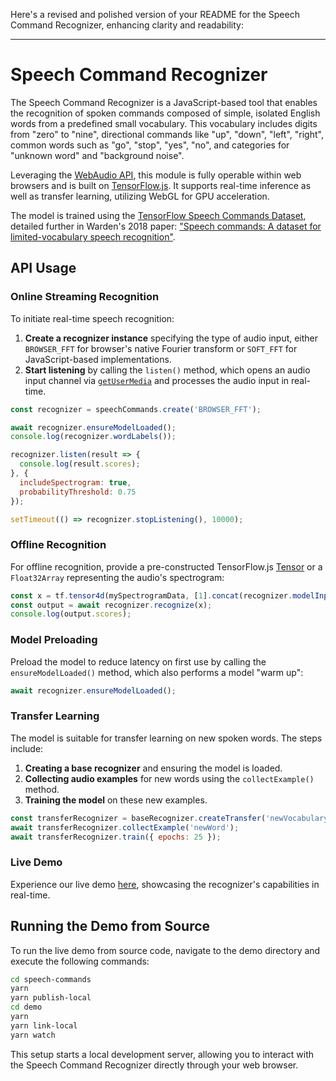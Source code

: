 Here's a revised and polished version of your README for the Speech Command Recognizer, enhancing clarity and readability:

---

# Speech Command Recognizer

The Speech Command Recognizer is a JavaScript-based tool that enables the recognition of spoken commands composed of simple, isolated English words from a predefined small vocabulary. This vocabulary includes digits from "zero" to "nine", directional commands like "up", "down", "left", "right", common words such as "go", "stop", "yes", "no", and categories for "unknown word" and "background noise".

Leveraging the [WebAudio API](https://developer.mozilla.org/en-US/docs/Web/API/Web_Audio_API), this module is fully operable within web browsers and is built on [TensorFlow.js](https://js.tensorflow.org). It supports real-time inference as well as transfer learning, utilizing WebGL for GPU acceleration.

The model is trained using the [TensorFlow Speech Commands Dataset](https://www.tensorflow.org/datasets/catalog/speech_commands), detailed further in Warden's 2018 paper: ["Speech commands: A dataset for limited-vocabulary speech recognition"](https://arxiv.org/pdf/1804.03209.pdf).

## API Usage

### Online Streaming Recognition

To initiate real-time speech recognition:

1. **Create a recognizer instance** specifying the type of audio input, either `BROWSER_FFT` for browser's native Fourier transform or `SOFT_FFT` for JavaScript-based implementations.
2. **Start listening** by calling the `listen()` method, which opens an audio input channel via [`getUserMedia`](https://developer.mozilla.org/en-US/docs/Web/API/MediaDevices/getUserMedia) and processes the audio input in real-time.

```javascript
const recognizer = speechCommands.create('BROWSER_FFT');

await recognizer.ensureModelLoaded();
console.log(recognizer.wordLabels());

recognizer.listen(result => {
  console.log(result.scores);
}, {
  includeSpectrogram: true,
  probabilityThreshold: 0.75
});

setTimeout(() => recognizer.stopListening(), 10000);
```

### Offline Recognition

For offline recognition, provide a pre-constructed TensorFlow.js [Tensor](https://js.tensorflow.org/api/latest/#tensor) or a `Float32Array` representing the audio's spectrogram:

```javascript
const x = tf.tensor4d(mySpectrogramData, [1].concat(recognizer.modelInputShape().slice(1)));
const output = await recognizer.recognize(x);
console.log(output.scores);
```

### Model Preloading

Preload the model to reduce latency on first use by calling the `ensureModelLoaded()` method, which also performs a model "warm up":

```javascript
await recognizer.ensureModelLoaded();
```

### Transfer Learning

The model is suitable for transfer learning on new spoken words. The steps include:

1. **Creating a base recognizer** and ensuring the model is loaded.
2. **Collecting audio examples** for new words using the `collectExample()` method.
3. **Training the model** on these new examples.

```javascript
const transferRecognizer = baseRecognizer.createTransfer('newVocabulary');
await transferRecognizer.collectExample('newWord');
await transferRecognizer.train({ epochs: 25 });
```

### Live Demo

Experience our live demo [here](https://storage.googleapis.com/tfjs-speech-model-test/2019-01-03a/dist/index.html), showcasing the recognizer's capabilities in real-time.

## Running the Demo from Source

To run the live demo from source code, navigate to the demo directory and execute the following commands:

```sh
cd speech-commands
yarn
yarn publish-local
cd demo
yarn
yarn link-local
yarn watch
```

This setup starts a local development server, allowing you to interact with the Speech Command Recognizer directly through your web browser.
